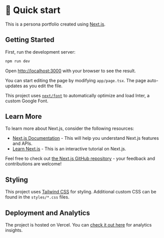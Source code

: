 # 🚀 Quick start

This is a persona portfolio created using [Next.js](https://nextjs.org/).

## Getting Started

First, run the development server:

```bash
npm run dev
```

Open [http://localhost:3000](http://localhost:3000) with your browser to see the result.

You can start editing the page by modifying `app/page.tsx`. The page auto-updates as you edit the file.

This project uses [`next/font`](https://nextjs.org/docs/basic-features/font-optimization) to automatically optimize and load Inter, a custom Google Font.

## Learn More

To learn more about Next.js, consider the following resources:

- [Next.js Documentation](https://nextjs.org/docs) - This will help you understand Next.js features and APIs.
- [Learn Next.js](https://nextjs.org/learn) - This is an interactive tutorial on Next.js.

Feel free to check out [the Next.js GitHub repository](https://github.com/vercel/next.js/) - your feedback and contributions are welcome!

## Styling

This project uses [Tailwind CSS](https://tailwindcss.com/) for styling. Additional custom CSS can be found in the `styles/*.css` files.

## Deployment and Analytics

The project is hosted on Vercel. You can [check it out here](https://vercel.com/matteo-masos-projects/portfolio) for analytics insights.
